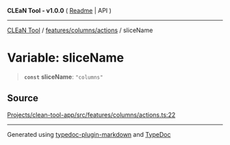 **CLEaN Tool - v1.0.0** ( [Readme](../../../../README.md) \| API )

***

[CLEaN Tool](../../../../modules.md) / [features/columns/actions](../README.md) / sliceName

# Variable: sliceName

> **`const`** **sliceName**: `"columns"`

## Source

[Projects/clean-tool-app/src/features/columns/actions.ts:22](https://github.com/yuckyh/clean-tool-app/)

***

Generated using [typedoc-plugin-markdown](https://www.npmjs.com/package/typedoc-plugin-markdown) and [TypeDoc](https://typedoc.org/)
